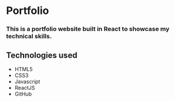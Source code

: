 # Portfolio

### This is a portfolio website built in React to showcase my technical skills.

## Technologies used
  - HTML5
  - CSS3
  - Javascript
  - ReactJS
  - GitHub
